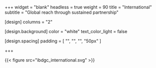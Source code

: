 +++
widget = "blank"
headless = true
weight = 90
title = "International"
subtitle = "Global reach through sustained partnership"

[design]
columns = "2"

  [design.background]
  color = "white"
  text_color_light = false

  [design.spacing]
  padding = [ "", "", "", "50px" ]

+++

{{< figure src="ibdgc_international.svg" >}}

